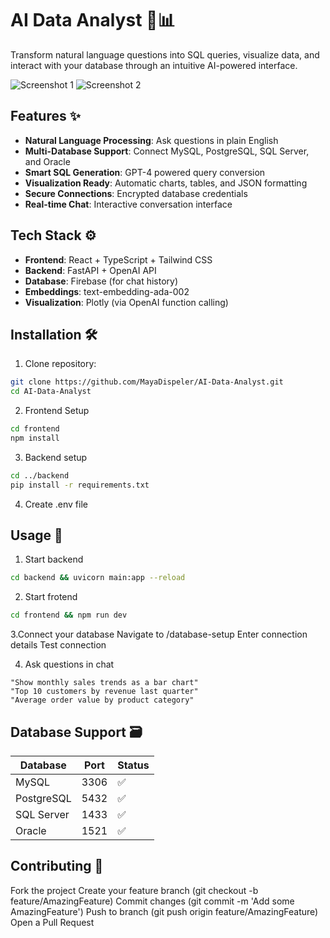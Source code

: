 # AI Data Analyst 🤖📊

Transform natural language questions into SQL queries, visualize data, and interact with your database through an intuitive AI-powered interface.

![Screenshot 1](/Screenshot%202025-04-03%20at%2011.18.07 AM.png)
![Screenshot 2](/Screenshot%202025-04-03%20at%2011.18.26 AM.png)

## Features ✨
- **Natural Language Processing**: Ask questions in plain English
- **Multi-Database Support**: Connect MySQL, PostgreSQL, SQL Server, and Oracle
- **Smart SQL Generation**: GPT-4 powered query conversion
- **Visualization Ready**: Automatic charts, tables, and JSON formatting
- **Secure Connections**: Encrypted database credentials
- **Real-time Chat**: Interactive conversation interface

## Tech Stack ⚙️
- **Frontend**: React + TypeScript + Tailwind CSS
- **Backend**: FastAPI + OpenAI API
- **Database**: Firebase (for chat history)
- **Embeddings**: text-embedding-ada-002
- **Visualization**: Plotly (via OpenAI function calling)

## Installation 🛠️

1. Clone repository:
```bash
git clone https://github.com/MayaDispeler/AI-Data-Analyst.git
cd AI-Data-Analyst
```
2. Frontend Setup
```bash
cd frontend
npm install
```
3. Backend setup
```bash
cd ../backend
pip install -r requirements.txt
```
4. Create .env file

## Usage 🚀
1. Start backend
```bash
cd backend && uvicorn main:app --reload
```
2. Start frotend
```bash
cd frontend && npm run dev
```
3.Connect your database
Navigate to /database-setup
Enter connection details
Test connection

4. Ask questions in chat
```
"Show monthly sales trends as a bar chart"
"Top 10 customers by revenue last quarter"
"Average order value by product category"
```

## Database Support 🗃️

| Database    | Port  | Status |
|-------------|-------|--------|
| MySQL       | 3306  | ✅     |
| PostgreSQL  | 5432  | ✅     |
| SQL Server  | 1433  | ✅     |
| Oracle      | 1521  | ✅     |

## Contributing 🤝
Fork the project
Create your feature branch (git checkout -b feature/AmazingFeature)
Commit changes (git commit -m 'Add some AmazingFeature')
Push to branch (git push origin feature/AmazingFeature)
Open a Pull Request
